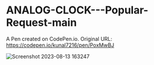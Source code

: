 # ANALOG-CLOCK---Popular-Request-main
A Pen created on CodePen.io. Original URL: https://codepen.io/kunal7216/pen/PoxMwBJ


![Screenshot 2023-08-13 163247](https://github.com/kunal7216/ANALOG-CLOCK---Popular-Request-main/assets/112888767/67c4da07-2e61-4f26-ac07-2af48e439511)
